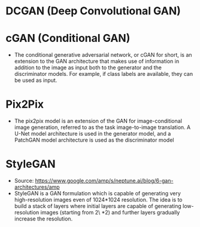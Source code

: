 # DCGAN (Deep Convolutional GAN) 
# cGAN (Conditional GAN)
- The conditional generative adversarial network, or cGAN for short, is an extension to the GAN architecture that makes use of information in addition to the image as input both to the generator and the discriminator models. For example, if class labels are available, they can be used as input. 
# Pix2Pix 
- The pix2pix model is an extension of the GAN for image-conditional image generation, referred to as the task image-to-image translation. A U-Net model architecture is used in the generator model, and a PatchGAN model architecture is used as the discriminator model 
# StyleGAN
- Source: https://www.google.com/amp/s/neptune.ai/blog/6-gan-architectures/amp 
- StyleGAN is a GAN formulation which is capable of generating very high-resolution images even of 1024*1024 resolution. The idea is to build a stack of layers where initial layers are capable of generating low-resolution images (starting from 2\ *2) and further layers gradually increase the resolution.